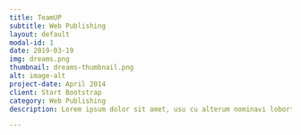 ```yaml
---
title: TeamUP
subtitle: Web Publishing
layout: default
modal-id: 1
date: 2019-03-19
img: dreams.png
thumbnail: dreams-thumbnail.png
alt: image-alt
project-date: April 2014
client: Start Bootstrap
category: Web Publishing
description: Lorem ipsum dolor sit amet, usu cu alterum nominavi lobortis. At duo novum diceret. Tantas apeirian vix et, usu sanctus postulant inciderint ut, populo diceret necessitatibus in vim. Cu eum dicam feugiat noluisse.

---
```

